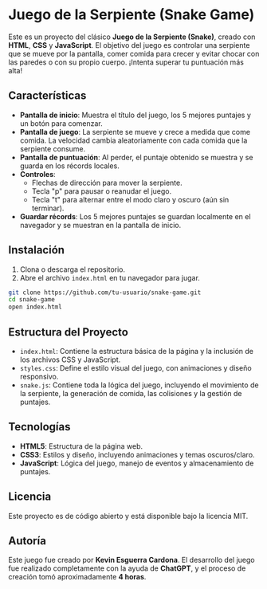 # Juego de la Serpiente (Snake Game)

Este es un proyecto del clásico **Juego de la Serpiente (Snake)**, creado con **HTML**, **CSS** y **JavaScript**. El objetivo del juego es controlar una serpiente que se mueve por la pantalla, comer comida para crecer y evitar chocar con las paredes o con su propio cuerpo. ¡Intenta superar tu puntuación más alta!

## Características

- **Pantalla de inicio**: Muestra el título del juego, los 5 mejores puntajes y un botón para comenzar.
- **Pantalla de juego**: La serpiente se mueve y crece a medida que come comida. La velocidad cambia aleatoriamente con cada comida que la serpiente consume.
- **Pantalla de puntuación**: Al perder, el puntaje obtenido se muestra y se guarda en los récords locales.
- **Controles**:
  - Flechas de dirección para mover la serpiente.
  - Tecla "p" para pausar o reanudar el juego.
  - Tecla "t" para alternar entre el modo claro y oscuro (aún sin terminar).
- **Guardar récords**: Los 5 mejores puntajes se guardan localmente en el navegador y se muestran en la pantalla de inicio.

## Instalación

1. Clona o descarga el repositorio.
2. Abre el archivo `index.html` en tu navegador para jugar.

```bash
git clone https://github.com/tu-usuario/snake-game.git
cd snake-game
open index.html
```

## Estructura del Proyecto

- `index.html`: Contiene la estructura básica de la página y la inclusión de los archivos CSS y JavaScript.
- `styles.css`: Define el estilo visual del juego, con animaciones y diseño responsivo.
- `snake.js`: Contiene toda la lógica del juego, incluyendo el movimiento de la serpiente, la generación de comida, las colisiones y la gestión de puntajes.

## Tecnologías

- **HTML5**: Estructura de la página web.
- **CSS3**: Estilos y diseño, incluyendo animaciones y temas oscuros/claro.
- **JavaScript**: Lógica del juego, manejo de eventos y almacenamiento de puntajes.
  
## Licencia

Este proyecto es de código abierto y está disponible bajo la licencia MIT.

## Autoría

Este juego fue creado por **Kevin Esguerra Cardona**. El desarrollo del juego fue realizado completamente con la ayuda de **ChatGPT**, y el proceso de creación tomó aproximadamente **4 horas**.
